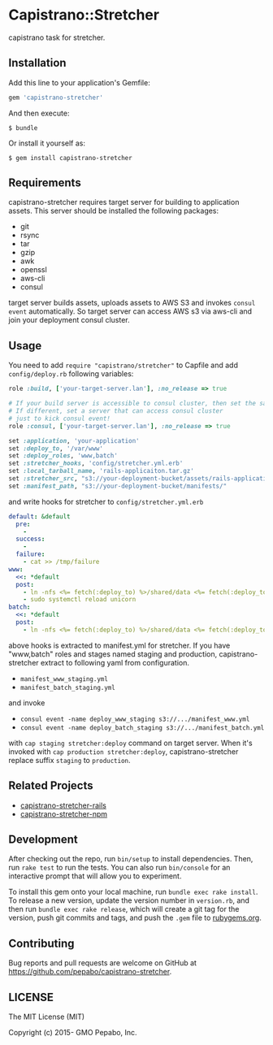 # Capistrano::Stretcher

capistrano task for stretcher.

## Installation

Add this line to your application's Gemfile:

```ruby
gem 'capistrano-stretcher'
```

And then execute:

    $ bundle

Or install it yourself as:

    $ gem install capistrano-stretcher

## Requirements

capistrano-stretcher requires target server for building to application assets. This server should be installed the following packages:

 * git
 * rsync
 * tar
 * gzip
 * awk
 * openssl
 * aws-cli
 * consul

target server builds assets, uploads assets to AWS S3 and invokes `consul event` automatically. So target server can access AWS s3 via aws-cli and join your deployment consul cluster.

## Usage

You need to add `require "capistrano/stretcher"` to Capfile and add `config/deploy.rb` following variables:

```ruby
role :build, ['your-target-server.lan'], :no_release => true

# If your build server is accessible to consul cluster, then set the same server
# If different, set a server that can access consul cluster
# just to kick consul event!
role :consul, ['your-target-server.lan'], :no_release => true

set :application, 'your-application'
set :deploy_to, '/var/www'
set :deploy_roles, 'www,batch'
set :stretcher_hooks, 'config/stretcher.yml.erb'
set :local_tarball_name, 'rails-applicaiton.tar.gz'
set :stretcher_src, "s3://your-deployment-bucket/assets/rails-application-#{env.now}.tgz"
set :manifest_path, "s3://your-deployment-bucket/manifests/"
```

and write hooks for stretcher to `config/stretcher.yml.erb`

```yaml
default: &default
  pre:
    -
  success:
    -
  failure:
    - cat >> /tmp/failure
www:
  <<: *default
  post:
    - ln -nfs <%= fetch(:deploy_to) %>/shared/data <%= fetch(:deploy_to) %>/current/data
    - sudo systemctl reload unicorn
batch:
  <<: *default
  post:
    - ln -nfs <%= fetch(:deploy_to) %>/shared/data <%= fetch(:deploy_to) %>/current/data
```

above hooks is extracted to manifest.yml for stretcher. If you have "www,batch" roles and stages named staging and production, capistrano-stretcher extract to following yaml from configuration.

 * `manifest_www_staging.yml`
 * `manifest_batch_staging.yml`

and invoke

 * `consul event -name deploy_www_staging s3://.../manifest_www.yml`
 * `consul event -name deploy_batch_staging s3://.../manifest_batch.yml`

with `cap staging stretcher:deploy` command on target server. When it's invoked with `cap production stretcher:deploy`, capistrano-stretcher replace suffix `staging` to `production`.

## Related Projects

 * [capistrano-stretcher-rails](https://github.com/pepabo/capistrano-stretcher-rails)
 * [capistrano-stretcher-npm](https://github.com/pepabo/capistrano-stretcher-npm)

## Development

After checking out the repo, run `bin/setup` to install dependencies. Then, run `rake test` to run the tests. You can also run `bin/console` for an interactive prompt that will allow you to experiment.

To install this gem onto your local machine, run `bundle exec rake install`. To release a new version, update the version number in `version.rb`, and then run `bundle exec rake release`, which will create a git tag for the version, push git commits and tags, and push the `.gem` file to [rubygems.org](https://rubygems.org).

## Contributing

Bug reports and pull requests are welcome on GitHub at https://github.com/pepabo/capistrano-stretcher.

## LICENSE

The MIT License (MIT)

Copyright (c) 2015- GMO Pepabo, Inc.
